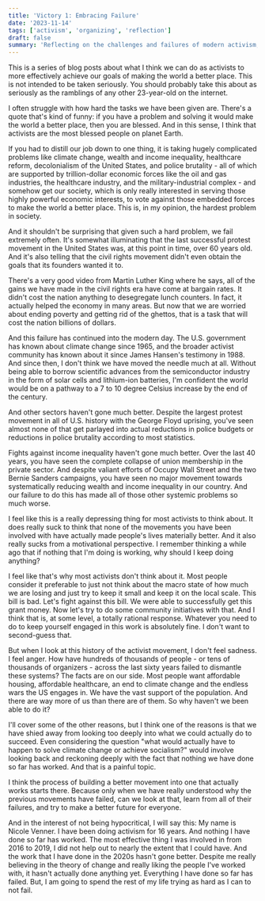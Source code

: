 ```yaml
---
title: 'Victory 1: Embracing Failure'
date: '2023-11-14'
tags: ['activism', 'organizing', 'reflection']
draft: false
summary: 'Reflecting on the challenges and failures of modern activism, and why acknowledging these failures is the first step toward building more effective movements.'
---
```


This is a series of blog posts about what I think we can do as activists to more effectively achieve our goals of making the world a better place. This is not intended to be taken seriously. You should probably take this about as seriously as the ramblings of any other 23-year-old on the internet.

I often struggle with how hard the tasks we have been given are. There's a quote that's kind of funny: if you have a problem and solving it would make the world a better place, then you are blessed. And in this sense, I think that activists are the most blessed people on planet Earth.

If you had to distill our job down to one thing, it is taking hugely complicated problems like climate change, wealth and income inequality, healthcare reform, decolonialism of the United States, and police brutality - all of which are supported by trillion-dollar economic forces like the oil and gas industries, the healthcare industry, and the military-industrial complex - and somehow get our society, which is only really interested in serving those highly powerful economic interests, to vote against those embedded forces to make the world a better place. This is, in my opinion, the hardest problem in society.

And it shouldn't be surprising that given such a hard problem, we fail extremely often. It's somewhat illuminating that the last successful protest movement in the United States was, at this point in time, over 60 years old. And it's also telling that the civil rights movement didn't even obtain the goals that its founders wanted it to.

There's a very good video from Martin Luther King where he says, all of the gains we have made in the civil rights era have come at bargain rates. It didn't cost the nation anything to desegregate lunch counters. In fact, it actually helped the economy in many areas. But now that we are worried about ending poverty and getting rid of the ghettos, that is a task that will cost the nation billions of dollars.

And this failure has continued into the modern day. The U.S. government has known about climate change since 1965, and the broader activist community has known about it since James Hansen's testimony in 1988. And since then, I don't think we have moved the needle much at all. Without being able to borrow scientific advances from the semiconductor industry in the form of solar cells and lithium-ion batteries, I'm confident the world would be on a pathway to a 7 to 10 degree Celsius increase by the end of the century.

And other sectors haven't gone much better. Despite the largest protest movement in all of U.S. history with the George Floyd uprising, you've seen almost none of that get parlayed into actual reductions in police budgets or reductions in police brutality according to most statistics.

Fights against income inequality haven't gone much better. Over the last 40 years, you have seen the complete collapse of union membership in the private sector. And despite valiant efforts of Occupy Wall Street and the two Bernie Sanders campaigns, you have seen no major movement towards systematically reducing wealth and income inequality in our country. And our failure to do this has made all of those other systemic problems so much worse.

I feel like this is a really depressing thing for most activists to think about. It does really suck to think that none of the movements you have been involved with have actually made people's lives materially better. And it also really sucks from a motivational perspective. I remember thinking a while ago that if nothing that I'm doing is working, why should I keep doing anything?

I feel like that's why most activists don't think about it. Most people consider it preferable to just not think about the macro state of how much we are losing and just try to keep it small and keep it on the local scale. This bill is bad. Let's fight against this bill. We were able to successfully get this grant money. Now let's try to do some community initiatives with that. And I think that is, at some level, a totally rational response. Whatever you need to do to keep yourself engaged in this work is absolutely fine. I don't want to second-guess that.

But when I look at this history of the activist movement, I don't feel sadness. I feel anger. How have hundreds of thousands of people - or tens of thousands of organizers - across the last sixty years failed to dismantle these systems? The facts are on our side. Most people want affordable housing, affordable healthcare, an end to climate change and the endless wars the US engages in. We have the vast support of the population. And there are way more of us than there are of them. So why haven't we been able to do it?

I'll cover some of the other reasons, but I think one of the reasons is that we have shied away from looking too deeply into what we could actually do to succeed. Even considering the question "what would actually have to happen to solve climate change or achieve socialism?" would involve looking back and reckoning deeply with the fact that nothing we have done so far has worked. And that is a painful topic.

I think the process of building a better movement into one that actually works starts there. Because only when we have really understood why the previous movements have failed, can we look at that, learn from all of their failures, and try to make a better future for everyone.

And in the interest of not being hypocritical, I will say this: My name is Nicole Venner. I have been doing activism for 16 years. And nothing I have done so far has worked. The most effective thing I was involved in from 2016 to 2019, I did not help out to nearly the extent that I could have. And the work that I have done in the 2020s hasn't gone better. Despite me really believing in the theory of change and really liking the people I've worked with, it hasn't actually done anything yet. Everything I have done so far has failed. But, I am going to spend the rest of my life trying as hard as I can to not fail.
